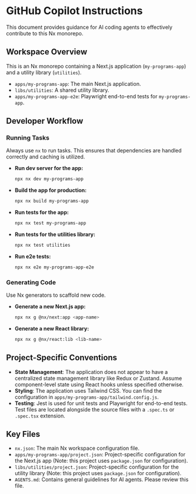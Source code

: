 # GitHub Copilot Instructions

This document provides guidance for AI coding agents to effectively contribute to this Nx monorepo.

## Workspace Overview

This is an Nx monorepo containing a Next.js application (`my-programs-app`) and a utility library (`utilities`).

-   `apps/my-programs-app`: The main Next.js application.
-   `libs/utilities`: A shared utility library.
-   `apps/my-programs-app-e2e`: Playwright end-to-end tests for `my-programs-app`.

## Developer Workflow

### Running Tasks

Always use `nx` to run tasks. This ensures that dependencies are handled correctly and caching is utilized.

-   **Run dev server for the app:**

    ```sh
    npx nx dev my-programs-app
    ```

-   **Build the app for production:**

    ```sh
    npx nx build my-programs-app
    ```

-   **Run tests for the app:**

    ```sh
    npx nx test my-programs-app
    ```

-   **Run tests for the utilities library:**

    ```sh
    npx nx test utilities
    ```

-   **Run e2e tests:**
    ```sh
    npx nx e2e my-programs-app-e2e
    ```

### Generating Code

Use Nx generators to scaffold new code.

-   **Generate a new Next.js app:**

    ```sh
    npx nx g @nx/next:app <app-name>
    ```

-   **Generate a new React library:**
    ```sh
    npx nx g @nx/react:lib <lib-name>
    ```

## Project-Specific Conventions

-   **State Management**: The application does not appear to have a centralized state management library like Redux or Zustand. Assume component-level state using React hooks unless specified otherwise.
-   **Styling**: The application uses Tailwind CSS. You can find the configuration in `apps/my-programs-app/tailwind.config.js`.
-   **Testing**: Jest is used for unit tests and Playwright for end-to-end tests. Test files are located alongside the source files with a `.spec.ts` or `.spec.tsx` extension.

## Key Files

-   `nx.json`: The main Nx workspace configuration file.
-   `apps/my-programs-app/project.json`: Project-specific configuration for the Next.js app (Note: this project uses `package.json` for configuration).
-   `libs/utilities/project.json`: Project-specific configuration for the utility library (Note: this project uses `package.json` for configuration).
-   `AGENTS.md`: Contains general guidelines for AI agents. Please review this file.

